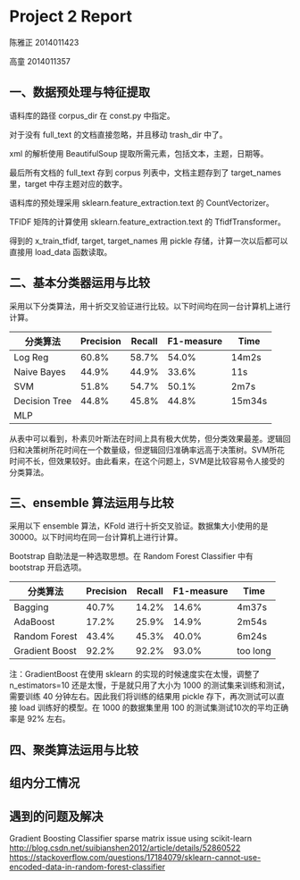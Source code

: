 # Project 2 Report

陈雅正	2014011423

高童 	2014011357

## 一、数据预处理与特征提取

语料库的路径 corpus_dir 在 const.py 中指定。

对于没有 full_text 的文档直接忽略，并且移动 trash_dir 中了。

xml 的解析使用 BeautifulSoup 提取所需元素，包括文本，主题，日期等。

最后所有文档的 full_text 存到 corpus 列表中，文档主题存到了 target_names 里，target 中存主题对应的数字。

语料库的预处理采用 sklearn.feature_extraction.text 的 CountVectorizer。

TFIDF 矩阵的计算使用 sklearn.feature_extraction.text 的 TfidfTransformer。

得到的 x_train_tfidf, target, target_names 用 pickle 存储，计算一次以后都可以直接用 load_data 函数读取。

## 二、基本分类器运用与比较

采用以下分类算法，用十折交叉验证进行比较。以下时间均在同一台计算机上进行计算。

| 分类算法          | Precision | Recall | F1-measure | Time   |
| ------------- | --------- | ------ | ---------- | ------ |
| Log Reg       | 60.8%     | 58.7%  | 54.0%      | 14m2s  |
| Naive Bayes   | 44.9%     | 44.9%  | 33.6%      | 11s    |
| SVM           | 51.8%     | 54.7%  | 50.1%      | 2m7s   |
| Decision Tree | 44.8%     | 45.8%  | 44.8%      | 15m34s |
| MLP           |           |        |            |        |

从表中可以看到，朴素贝叶斯法在时间上具有极大优势，但分类效果最差。逻辑回归和决策树所花时间在一个数量级，但逻辑回归准确率远高于决策树。SVM所花时间不长，但效果较好。由此看来，在这个问题上，SVM是比较容易令人接受的分类算法。

## 三、ensemble 算法运用与比较

采用以下 ensemble 算法，KFold 进行十折交叉验证。数据集大小使用的是 30000。以下时间均在同一台计算机上进行计算。

Bootstrap 自助法是一种选取思想。在 Random Forest Classifier 中有 bootstrap 开启选项。

| 分类算法          | Precision | Recall | F1-measure | Time   |
| ------------- | --------- | ------ | ---------- | ------ |
| Bagging       | 40.7%     | 14.2%  | 14.6%      | 4m37s  |
| AdaBoost      | 17.2%     | 25.9%  | 14.9%      | 2m54s  |
| Random Forest | 43.4%     | 45.3%  | 40.0%      | 6m24s  |
| Gradient Boost| 92.2%     | 92.2%  | 93.0%      |too long|

注：GradientBoost 在使用 sklearn 的实现的时候速度实在太慢，调整了 n_estimators=10 还是太慢，于是就只用了大小为 1000 的测试集来训练和测试，需要训练 40 分钟左右。因此我们将训练的结果用 pickle 存下，再次测试可以直接 load 训练好的模型。在 1000 的数据集里用 100 的测试集测试10次的平均正确率是 92% 左右。

## 四、聚类算法运用与比较

## 组内分工情况

## 遇到的问题及解决

Gradient Boosting Classifier sparse matrix issue using scikit-learn
http://blog.csdn.net/suibianshen2012/article/details/52860522
https://stackoverflow.com/questions/17184079/sklearn-cannot-use-encoded-data-in-random-forest-classifier